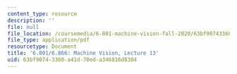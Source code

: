 ```yaml
---
content_type: resource
description: ''
file: null
file_location: /coursemedia/6-801-machine-vision-fall-2020/63bf90743360a41d70eda346816d8304_MIT6_801F20_lec13.pdf
file_type: application/pdf
resourcetype: Document
title: '6.801/6.866: Machine Vision, Lecture 13'
uid: 63bf9074-3360-a41d-70ed-a346816d8304
---
```

